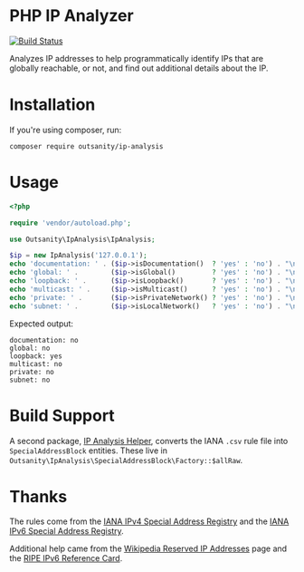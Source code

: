 # PHP IP Analyzer

[![Build Status](https://travis-ci.com/dharple/ip-analysis.svg?branch=master)](https://travis-ci.com/dharple/ip-analysis)

Analyzes IP addresses to help programmatically identify IPs that are globally
reachable, or not, and find out additional details about the IP.

# Installation

If you're using composer, run:
```shell
composer require outsanity/ip-analysis
```

# Usage

```php
<?php

require 'vendor/autoload.php';

use Outsanity\IpAnalysis\IpAnalysis;

$ip = new IpAnalysis('127.0.0.1');
echo 'documentation: ' . ($ip->isDocumentation()  ? 'yes' : 'no') . "\n"; // 192.0.2.65, 2001:db8:1:3::2
echo 'global: ' .        ($ip->isGlobal()         ? 'yes' : 'no') . "\n"; // 8.8.8.8, 2001:4860:4860::8888
echo 'loopback: ' .      ($ip->isLoopback()       ? 'yes' : 'no') . "\n"; // 127.0.0.1, ::1
echo 'multicast: ' .     ($ip->isMulticast()      ? 'yes' : 'no') . "\n"; // 224.0.1.1, ff00::101
echo 'private: ' .       ($ip->isPrivateNetwork() ? 'yes' : 'no') . "\n"; // 10.0.0.1, 192.168.0.1, fd11:1111:1111::1
echo 'subnet: ' .        ($ip->isLocalNetwork()   ? 'yes' : 'no') . "\n"; // 169.254.0.1, fe80::6450:6a14:93ba:de09
```

Expected output:
```
documentation: no
global: no
loopback: yes
multicast: no
private: no
subnet: no
```

# Build Support

A second package, [IP Analysis Helper], converts the IANA `.csv` rule file into
`SpecialAddressBlock` entities.  These live in
`Outsanity\IpAnalysis\SpecialAddressBlock\Factory::$allRaw`.

# Thanks

The rules come from the [IANA IPv4 Special Address Registry] and the
[IANA IPv6 Special Address Registry].

Additional help came from the [Wikipedia Reserved IP Addresses] page and the
[RIPE IPv6 Reference Card].

[IANA IPv4 Special Address Registry]: https://www.iana.org/assignments/iana-ipv4-special-registry/iana-ipv4-special-registry.xhtml
[IANA IPv6 Special Address Registry]: https://www.iana.org/assignments/iana-ipv6-special-registry/iana-ipv6-special-registry.xhtml
[RIPE IPv6 Reference Card]: https://www.ripe.net/participate/member-support/lir-basics/ipv6_reference_card.pdf
[Wikipedia Reserved IP Addresses]: https://en.wikipedia.org/wiki/Reserved_IP_addresses

[IP Analysis Helper]: https://github.com/dharple/ip-analysis-helper
